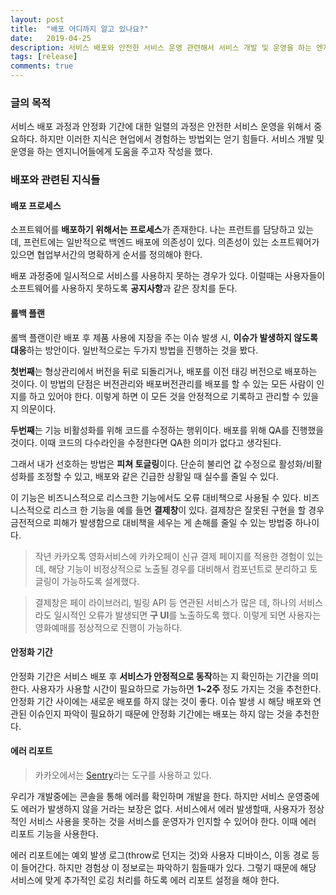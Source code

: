 ```yaml
---
layout: post
title:  "배포 어디까지 알고 있나요?"
date:   2019-04-25
description: 서비스 배포와 안전한 서비스 운영 관련해서 서비스 개발 및 운영을 하는 엔지니어들에게 도움을 주고자 작성을 했다.
tags: [release]
comments: true
---
```

### 글의 목적
서비스 배포 과정과 안정화 기간에 대한 일렬의 과정은 안전한 서비스 운영을 위해서 중요하다.
하지만 이러한 지식은 현업에서 경험하는 방법외는 얻기 힘들다. 서비스 개발 및 운영을 하는 엔지니어들에게 도움을 주고자 작성을 했다.

### 배포와 관련된 지식들
#### 배포 프로세스
소프트웨어를 **배포하기 위해서는 프로세스**가 존재한다. 나는 프런트를 담당하고 있는 데, 프런트에는 일반적으로 백엔드 배포에 의존성이 있다.
의존성이 있는 소프트웨어가 있으면 협업부서간의 명확하게 순서를 정의해야 한다.

배포 과정중에 일시적으로 서비스를 사용하지 못하는 경우가 있다. 이럴때는 사용자들이 소프트웨어를 사용하지 못하도록 **공지사항**과 같은 장치를 둔다.

#### 롤백 플랜
롤백 플랜이란 배포 후 제품 사용에 지장을 주는 이슈 발생 시, **이슈가 발생하지 않도록 대응**하는 방안이다.
일반적으로는 두가지 방법을 진행하는 것을 봤다. 

**첫번째**는 형상관리에서 버전을 뒤로 되돌리거나, 배포를 이전 태깅 버전으로 배포하는 것이다.
이 방법의 단점은 버전관리와 배포버전관리를 배포를 할 수 있는 모든 사람이 인지를 하고 있어야 한다. 
이렇게 하면 이 모든 것을 안정적으로 기록하고 관리할 수 있을 지 의문이다.

**두번째**는 기능 비활성화를 위해 코드를 수정하는 행위이다. 배포를 위해 QA를 진행했을 것이다. 
이때 코드의 다수라인을 수정한다면 QA한 의미가 없다고 생각된다.

그래서 내가 선호하는 방법은 **피쳐 토글링**이다. 단순히 불리언 값 수정으로 활성화/비활성화를 조정할 수 있고,
배포와 같은 긴급한 상황일 때 실수를 줄일 수 있다.

이 기능은 비즈니스적으로 리스크한 기능에서도 오류 대비책으로 사용될 수 있다. 비즈니스적으로 리스크 한 기능을 예를 들면 **결제창**이 있다. 결제창은 잘못된 구현을 할 경우 금전적으로 피해가 발생함으로 대비책을 세우는 게 손해를 줄일 수 있는 방법중 하나이다.

> 작년 카카오톡 영화서비스에 카카오페이 신규 결제 페이지를 적용한 경험이 있는 데, 해당 기능이 비정상적으로 노출될 경우를 대비해서 컴포넌트로 분리하고 토글링이 가능하도록 설계했다. 

> 결제창은 페이 라이브러리, 빌링 API 등 연관된 서비스가 많은 데, 하나의 서비스라도 일시적인 오류가 발생되면 **구 UI**를 노출하도록 했다. 이렇게 되면 사용자는 영화예매를 정상적으로 진행이 가능하다.

#### 안정화 기간
안정화 기간은 서비스 배포 후 **서비스가 안정적으로 동작**하는 지 확인하는 기간을 의미한다. 사용자가 사용할 시간이 필요하므로 가능하면 **1~2주** 정도 가지는 것을 추천한다. 안정화 기간 사이에는 새로운 배포를 하지 않는 것이 좋다. 이슈 발생 시 해당 배포와 연관된 이슈인지 파악이 필요하기 때문에 안정화 기간에는 배포는 하지 않는 것을 추천한다.

#### 에러 리포트
> 카카오에서는 [Sentry](https://sentry.io/welcome/)라는 도구를 사용하고 있다.

우리가 개발중에는 콘솔을 통해 에러를 확인하며 개발을 한다. 하지만 서비스 운영중에도 에러가 발생하지 않을 거라는 보장은 없다.
서비스에서 에러 발생할때, 사용자가 정상적인 서비스 사용을 못하는 것을 서비스를 운영자가 인지할 수 있어야 한다.
이때 에러 리포트 기능을 사용한다.

에러 리포트에는 예외 발생 로그(throw로 던지는 것)와 사용자 디바이스, 이동 경로 등이 들어간다. 하지만 경험상 이 정보로는 파악하기 힘들때가 있다.
그렇기 때문에 해당 서비스에 맞게 추가적인 로깅 처리를 하도록 에러 리포트 설정을 해야 한다.